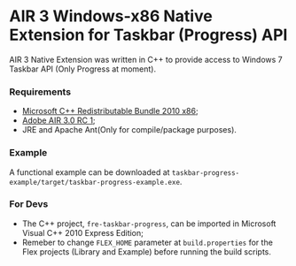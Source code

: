# AIR 3 Windows-x86 Native Extension for Taskbar (Progress) API

AIR 3 Native Extension was written  in C++ to provide access to Windows 7 Taskbar API (Only Progress at moment).

### Requirements

+ [Microsoft C++ Redistributable Bundle 2010 x86](http://www.microsoft.com/download/en/details.aspx?id=5555);
+ [Adobe AIR 3.0 RC 1](http://labs.adobe.com/downloads/air3.html);
+ JRE and Apache Ant(Only for compile/package purposes).

### Example

A functional example can be downloaded at  `taskbar-progress-example/target/taskbar-progress-example.exe`.

### For Devs

+ The C++ project, `fre-taskbar-progress`, can be imported in Microsoft Visual C++ 2010 Express Edition;
+ Remeber to change `FLEX_HOME` parameter at `build.properties` for the Flex projects (Library and Example) before running the  build scripts.